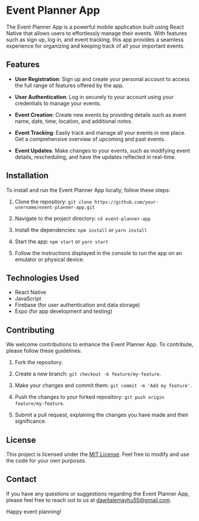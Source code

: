 # Event Planner App

The Event Planner App is a powerful mobile application built using React Native that allows users to effortlessly manage their events. With features such as sign up, log in, and event tracking, this app provides a seamless experience for organizing and keeping track of all your important events.

## Features

- **User Registration**: Sign up and create your personal account to access the full range of features offered by the app.

- **User Authentication**: Log in securely to your account using your credentials to manage your events.

- **Event Creation**: Create new events by providing details such as event name, date, time, location, and additional notes.

- **Event Tracking**: Easily track and manage all your events in one place. Get a comprehensive overview of upcoming and past events.

- **Event Updates**: Make changes to your events, such as modifying event details, rescheduling,  and have the updates reflected in real-time.

## Installation

To install and run the Event Planner App locally, follow these steps:

1. Clone the repository: `git clone https://github.com/your-username/event-planner-app.git`

2. Navigate to the project directory: `cd event-planner-app`

3. Install the dependencies: `npm install` or `yarn install`

4. Start the app: `npm start` or `yarn start`

5. Follow the instructions displayed in the console to run the app on an emulator or physical device.

## Technologies Used

- React Native
- JavaScript
- Firebase (for user authentication and data storage)
- Expo (for app development and testing)

## Contributing

We welcome contributions to enhance the Event Planner App. To contribute, please follow these guidelines:

1. Fork the repository.

2. Create a new branch: `git checkout -b feature/my-feature`.

3. Make your changes and commit them: `git commit -m 'Add my feature'`.

4. Push the changes to your forked repository: `git push origin feature/my-feature`.

5. Submit a pull request, explaining the changes you have made and their significance.

## License

This project is licensed under the [MIT License](https://opensource.org/licenses/MIT). Feel free to modify and use the code for your own purposes.

## Contact

If you have any questions or suggestions regarding the Event Planner App, please feel free to reach out to us at dawitalemayhu55@gmail.com.

Happy event planning!
